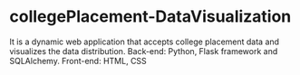 # collegePlacement-DataVisualization
It is a dynamic web application that accepts college placement data and visualizes the data distribution. 
Back-end: Python, Flask framework and SQLAlchemy. 
Front-end: HTML, CSS
